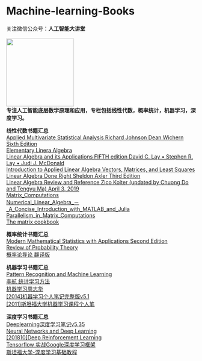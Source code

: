 # Machine-learning-Books
关注微信公众号：**人工智能大讲堂**<br />  
<img width="180" src="https://user-images.githubusercontent.com/30135920/212860467-9e943cc3-8be8-49a4-97fd-7c94aad8e979.jpg"><br /> 
**专注人工智能底层数学原理和应用，专栏包括线性代数，概率统计，机器学习，深度学习。**<br /> 
 

**线性代数书籍汇总**<br />
[Applied Multivariate Statistical Analysis Richard Johnson Dean Wichern Sixth Edition](./Dajiangtang.md)<br /> 
[Elementary Linera Algebra](./Dajiangtang.md)<br /> 
[Linear Algebra and its Applications FIFTH edition David C. Lay • Stephen R. Lay • Judi J. McDonald](./Dajiangtang.md)<br /> 
[Introduction to Applied Linear Algebra Vectors, Matrices, and Least Squares](./Dajiangtang.md)<br /> 
[Linear Algebra Done Right Sheldon Axler Third Edition](./Dajiangtang.md)<br />
[Linear Algebra Review and Reference Zico Kolter (updated by Chuong Do and Tengyu Ma) April 3, 2019](./Dajiangtang.md)<br /> 
[Matrix_Computations](./Dajiangtang.md)<br /> 
[Numerical_Linear_Algebra_－_A_Concise_Introduction_with_MATLAB_and_Julia](./Dajiangtang.md)<br /> 
[Parallelism_in_Matrix_Computations](./Dajiangtang.md)<br /> 
[The matrix cookbook](./Dajiangtang.md)<br /> 


**概率统计书籍汇总**<br /> 
[Modern Mathematical Statistics with Applications Second Edition](./Dajiangtang.md)<br /> 
[Review of Probability Theory](./Dajiangtang.md)<br /> 
[概率论导论  翻译版](./Dajiangtang.md)<br /> 




**机器学习书籍汇总**<br /> 
[Pattern Recognition and Machine Learning](./Dajiangtang.md)<br /> 
[李航 统计学习方法](./Dajiangtang.md)<br /> 
[机器学习周志华](./Dajiangtang.md)<br /> 
[[2014]机器学习个人笔记完整版v5.1](./Dajiangtang.md)<br /> 
[[2011]斯坦福大学机器学习课程个人笔](./Dajiangtang.md)<br /> 




**深度学习书籍汇总**<br /> 
[Deeplearning深度学习笔记v5.35](./Dajiangtang.md)<br /> 
[Neural Networks and Deep Learning](./Dajiangtang.md)<br /> 
[[201810]Deep Reinforcement Learning](./Dajiangtang.md)<br /> 
[Tensorflow 实战Google深度学习框架](./Dajiangtang.md)<br /> 
[斯坦福大学-深度学习基础教程](./Dajiangtang.md)<br /> 




